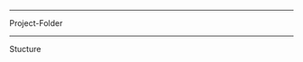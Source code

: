 -------------------------------------------------------------------------------
Project-Folder


---
  Stucture
